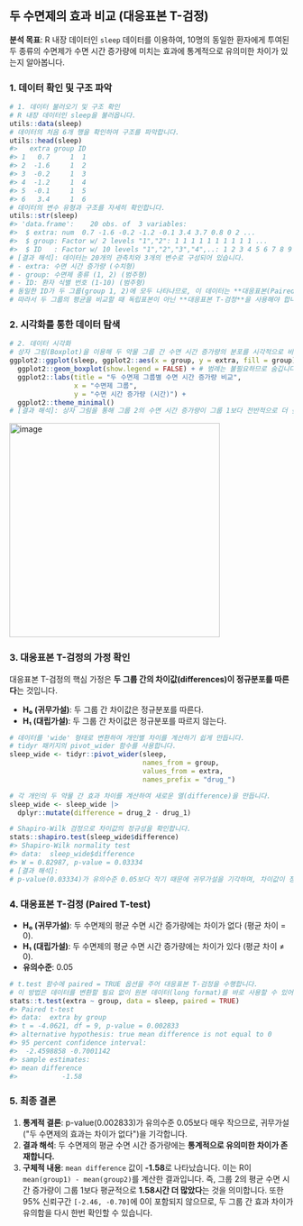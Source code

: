 ## 두 수면제의 효과 비교 (대응표본 T-검정)
    
**분석 목표**: R 내장 데이터인 `sleep` 데이터를 이용하여, 10명의 동일한 환자에게 투여된 두 종류의 수면제가 수면 시간 증가량에 미치는 효과에 통계적으로 유의미한 차이가 있는지 알아봅니다.
    
### 1. 데이터 확인 및 구조 파악
 
```R
# 1. 데이터 불러오기 및 구조 확인
# R 내장 데이터인 sleep을 불러옵니다.
utils::data(sleep)
# 데이터의 처음 6개 행을 확인하여 구조를 파악합니다.
utils::head(sleep)
#>   extra group ID
#> 1   0.7     1  1
#> 2  -1.6     1  2
#> 3  -0.2     1  3
#> 4  -1.2     1  4
#> 5  -0.1     1  5
#> 6   3.4     1  6
# 데이터의 변수 유형과 구조를 자세히 확인합니다.
utils::str(sleep)
#> 'data.frame':	20 obs. of  3 variables:
#>  $ extra: num  0.7 -1.6 -0.2 -1.2 -0.1 3.4 3.7 0.8 0 2 ...
#>  $ group: Factor w/ 2 levels "1","2": 1 1 1 1 1 1 1 1 1 1 ...
#>  $ ID   : Factor w/ 10 levels "1","2","3","4",..: 1 2 3 4 5 6 7 8 9 10 ...
# [결과 해석]: 데이터는 20개의 관측치와 3개의 변수로 구성되어 있습니다.
# - extra: 수면 시간 증가량 (수치형)
# - group: 수면제 종류 (1, 2) (범주형)
# - ID: 환자 식별 번호 (1-10) (범주형)
# 동일한 ID가 두 그룹(group 1, 2)에 모두 나타나므로, 이 데이터는 **대응표본(Paired Sample)** 데이터입니다.
# 따라서 두 그룹의 평균을 비교할 때 독립표본이 아닌 **대응표본 T-검정**을 사용해야 합니다.
```

### 2. 시각화를 통한 데이터 탐색

```R
# 2. 데이터 시각화
# 상자 그림(Boxplot)을 이용해 두 약물 그룹 간 수면 시간 증가량의 분포를 시각적으로 비교합니다.
ggplot2::ggplot(sleep, ggplot2::aes(x = group, y = extra, fill = group)) +
  ggplot2::geom_boxplot(show.legend = FALSE) + # 범례는 불필요하므로 숨깁니다.
  ggplot2::labs(title = "두 수면제 그룹별 수면 시간 증가량 비교",
                x = "수면제 그룹",
                y = "수면 시간 증가량 (시간)") +
  ggplot2::theme_minimal()
# [결과 해석]: 상자 그림을 통해 그룹 2의 수면 시간 증가량이 그룹 1보다 전반적으로 더 높은 경향을 보입니다.
```

<img width="373" height="380" alt="image" src="https://github.com/user-attachments/assets/5c03ee7f-203b-4dff-9313-47c49cbe782d" />



### 3. 대응표본 T-검정의 가정 확인

대응표본 T-검정의 핵심 가정은 **두 그룹 간의 차이값(differences)이 정규분포를 따른다**는 것입니다.

-   **H₀ (귀무가설)**: 두 그룹 간 차이값은 정규분포를 따른다.
-   **H₁ (대립가설)**: 두 그룹 간 차이값은 정규분포를 따르지 않는다.

```R
# 데이터를 'wide' 형태로 변환하여 개인별 차이를 계산하기 쉽게 만듭니다.
# tidyr 패키지의 pivot_wider 함수를 사용합니다.
sleep_wide <- tidyr::pivot_wider(sleep, 
                                 names_from = group, 
                                 values_from = extra, 
                                 names_prefix = "drug_")

# 각 개인의 두 약물 간 효과 차이를 계산하여 새로운 열(difference)을 만듭니다.
sleep_wide <- sleep_wide |>
  dplyr::mutate(difference = drug_2 - drug_1)

# Shapiro-Wilk 검정으로 차이값의 정규성을 확인합니다.
stats::shapiro.test(sleep_wide$difference)
#> Shapiro-Wilk normality test
#> data:  sleep_wide$difference
#> W = 0.82987, p-value = 0.03334
# [결과 해석]: 
# p-value(0.03334)가 유의수준 0.05보다 작기 때문에 귀무가설을 기각하며, 차이값이 정규분포를 따른다고 보기 어렵습니다.  
```

### 4. 대응표본 T-검정 (Paired T-test)

-   **H₀ (귀무가설)**: 두 수면제의 평균 수면 시간 증가량에는 차이가 없다 (평균 차이 = 0).
-   **H₁ (대립가설)**: 두 수면제의 평균 수면 시간 증가량에는 차이가 있다 (평균 차이 ≠ 0).
-   **유의수준**: 0.05

```R
# t.test 함수에 paired = TRUE 옵션을 주어 대응표본 T-검정을 수행합니다.
# 이 방법은 데이터를 변환할 필요 없이 원본 데이터(long format)를 바로 사용할 수 있어 편리합니다.
stats::t.test(extra ~ group, data = sleep, paired = TRUE)
#> Paired t-test
#> data:  extra by group
#> t = -4.0621, df = 9, p-value = 0.002833
#> alternative hypothesis: true mean difference is not equal to 0
#> 95 percent confidence interval:
#>  -2.4598858 -0.7001142
#> sample estimates:
#> mean difference 
#>           -1.58 
```

### 5. 최종 결론

1.  **통계적 결론**: p-value(0.002833)가 유의수준 0.05보다 매우 작으므로, 귀무가설("두 수면제의 효과는 차이가 없다")을 기각합니다.
2.  **결과 해석**: 두 수면제의 평균 수면 시간 증가량에는 **통계적으로 유의미한 차이가 존재합니다.**
3.  **구체적 내용**: `mean difference` 값이 **-1.58**로 나타났습니다. 이는 R이 `mean(group1) - mean(group2)`를 계산한 결과입니다. 즉, 그룹 2의 평균 수면 시간 증가량이 그룹 1보다 평균적으로 **1.58시간 더 많았다**는 것을 의미합니다. 또한 95% 신뢰구간 `[-2.46, -0.70]`에 0이 포함되지 않으므로, 두 그룹 간 효과 차이가 유의함을 다시 한번 확인할 수 있습니다.

